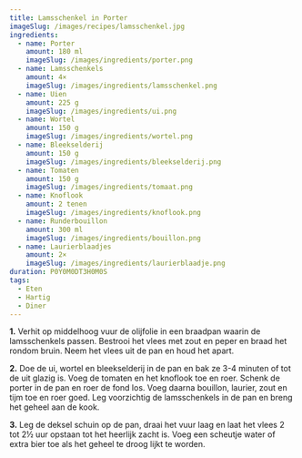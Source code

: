 ```yaml
---
title: Lamsschenkel in Porter
imageSlug: /images/recipes/lamsschenkel.jpg
ingredients:
  - name: Porter
    amount: 180 ml
    imageSlug: /images/ingredients/porter.png
  - name: Lamsschenkels
    amount: 4×
    imageSlug: /images/ingredients/lamsschenkel.png
  - name: Uien
    amount: 225 g
    imageSlug: /images/ingredients/ui.png
  - name: Wortel
    amount: 150 g
    imageSlug: /images/ingredients/wortel.png
  - name: Bleekselderij
    amount: 150 g
    imageSlug: /images/ingredients/bleekselderij.png
  - name: Tomaten
    amount: 150 g
    imageSlug: /images/ingredients/tomaat.png
  - name: Knoflook
    amount: 2 tenen
    imageSlug: /images/ingredients/knoflook.png
  - name: Runderbouillon
    amount: 300 ml
    imageSlug: /images/ingredients/bouillon.png
  - name: Laurierblaadjes
    amount: 2×
    imageSlug: /images/ingredients/laurierblaadje.png
duration: P0Y0M0DT3H0M0S
tags:
  - Eten
  - Hartig
  - Diner
---
```


**1.** Verhit op middelhoog vuur de olijfolie in een braadpan waarin de lamsschenkels passen. Bestrooi het vlees met zout en peper en braad het rondom bruin. Neem het vlees uit de pan en houd het apart.

**2.** Doe de ui, wortel en bleekselderij in de pan en bak ze 3-4 minuten of tot de uit glazig is. Voeg de tomaten en het knoflook toe en roer. Schenk de porter in de pan en roer de fond los. Voeg daarna bouillon, laurier, zout en tijm toe en roer goed. Leg voorzichtig de lamsschenkels in de pan en breng het geheel aan de kook.

**3.** Leg de deksel schuin op de pan, draai het vuur laag en laat het vlees 2 tot 2½ uur opstaan tot het heerlijk zacht is. Voeg een scheutje water of extra bier toe als het geheel te droog lijkt te worden.
